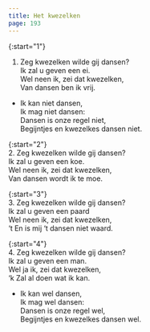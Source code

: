 ```yaml
---
title: Het kwezelken
page: 193
---  
```



{:start="1"}  
1. Zeg kwezelken wilde gij dansen?  
Ik zal u geven een ei.  
Wel neen ik, zei dat kwezelken,  
Van dansen ben ik vrij.  


- Ik kan niet dansen,  
Ik mag niet dansen:  
Dansen is onze regel niet,  
Begijntjes en kwezelkes dansen niet.  


{:start="2"}  
2. Zeg kwezelken wilde gij dansen?  
Ik zal u geven een koe.  
Wel neen ik, zei dat kwezelken,  
Van dansen wordt ik te moe.  


{:start="3"}  
3. Zeg kwezelken wilde gij dansen?  
Ik zal u geven een paard  
Wel neen ik, zei dat kwezelken,  
‘t En is mij ‘t dansen niet waard.  


{:start="4"}  
4. Zeg kwezelken wilde gij dansen?  
Ik zal u geven een man.  
Wel ja ik, zei dat kwezelken,  
‘k Zal al doen wat ik kan.  


- Ik kan wel dansen,  
Ik mag wel dansen:  
Dansen is onze regel wel,  
Begijntjes en kwezelkes dansen wel.  